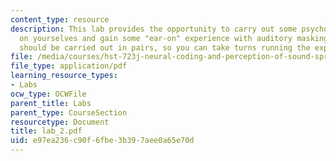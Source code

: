 ```yaml
---
content_type: resource
description: This lab provides the opportunity to carry out some psychophysical measurements
  on yourselves and gain some "ear-on" experience with auditory masking. The experiments
  should be carried out in pairs, so you can take turns running the experiments.
file: /media/courses/hst-723j-neural-coding-and-perception-of-sound-spring-2005/e97ea236c90f6fbe3b397aee0a65e70d_lab_2.pdf
file_type: application/pdf
learning_resource_types:
- Labs
ocw_type: OCWFile
parent_title: Labs
parent_type: CourseSection
resourcetype: Document
title: lab_2.pdf
uid: e97ea236-c90f-6fbe-3b39-7aee0a65e70d
---
```

